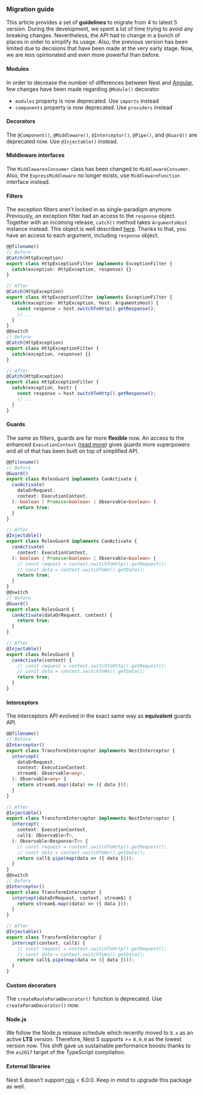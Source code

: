 ### Migration guide

This article provides a set of **guidelines** to migrate from 4 to latest 5 version. During the development, we spent a lot of time trying to avoid any breaking changes. Nevertheless, the API had to change in a bunch of places in order to simplify its usage. Also, the previous version has been limited due to decisions that have been made at the very early stage. Now, we are less opinionated and even more powerful than before.

#### Modules

In order to decrease the number of differences between Nest and [Angular](https://angular.io/), few changes have been made regarding `@Module()` decorator.

- `modules` property is now deprecated. Use `imports` instead
- `components` property is now deprecated. Use `providers` instead

#### Decorators

The `@Component()`, `@Middleware()`, `@Interceptor()`, `@Pipe()`, and `@Guard()` are deprecated now. Use `@Injectable()` instead.

#### Middleware interfaces

The `MiddlewaresConsumer` class has been changed to `MiddlewareConsumer`. Also, the `ExpressMiddleware` no longer exists, use `MiddlewareFunction` interface instead.

#### Filters

The exception filters aren't locked in as single-paradigm anymore. Previously, an exception filter had an access to the `response` object. Together with an incoming release, `catch()` method takes `ArgumentsHost` instance instead. This object is well described [here](/exception-filters). Thanks to that, you have an access to each argument, including `response` object.

```typescript
@@filename()
// Before
@Catch(HttpException)
export class HttpExceptionFilter implements ExceptionFilter {
  catch(exception: HttpException, response) {}
}

// After
@Catch(HttpException)
export class HttpExceptionFilter implements ExceptionFilter {
  catch(exception: HttpException, host: ArgumentsHost) {
    const response = host.switchToHttp().getResponse();
    // ...
  }
}
@@switch
// Before
@Catch(HttpException)
export class HttpExceptionFilter {
  catch(exception, response) {}
}

// After
@Catch(HttpException)
export class HttpExceptionFilter {
  catch(exception, host) {
    const response = host.switchToHttp().getResponse();
    // ...
  }
}
```

#### Guards

The same as filters, guards are far more **flexible** now. An access to the enhanced `ExecutionContext` ([read more](/guards)) gives guards more superpowers and all of that has been built on top of simplified API.

```typescript
@@filename()
// Before
@Guard()
export class RolesGuard implements CanActivate {
  canActivate(
    dataOrRequest,
    context: ExecutionContext,
  ): boolean | Promise<boolean> | Observable<boolean> {
    return true;
  }
}

// After
@Injectable()
export class RolesGuard implements CanActivate {
  canActivate(
    context: ExecutionContext,
  ): boolean | Promise<boolean> | Observable<boolean> {
    // const request = context.switchToHttp().getRequest();
    // const data = context.switchToWs().getData();
    return true;
  }
}
@@switch
// Before
@Guard()
export class RolesGuard {
  canActivate(dataOrRequest, context) {
    return true;
  }
}

// After
@Injectable()
export class RolesGuard {
  canActivate(context) {
    // const request = context.switchToHttp().getRequest();
    // const data = context.switchToWs().getData();
    return true;
  }
}
```

#### Interceptors

The interceptors API evolved in the exact same way as **equivalent** guards API.

```typescript
@@filename()
// Before
@Interceptor()
export class TransformInterceptor implements NestInterceptor {
  intercept(
    dataOrRequest,
    context: ExecutionContext,
    stream$: Observable<any>,
  ): Observable<any> {
    return stream$.map((data) => ({ data }));
  }
}

// After
@Injectable()
export class TransformInterceptor implements NestInterceptor {
  intercept(
    context: ExecutionContext,
    call$: Observable<T>,
  ): Observable<Response<T>> {
    // const request = context.switchToHttp().getRequest();
    // const data = context.switchToWs().getData();
    return call$.pipe(map(data => ({ data })));
  }
}
@@switch
// Before
@Interceptor()
export class TransformInterceptor {
  intercept(dataOrRequest, context, stream$) {
    return stream$.map((data) => ({ data }));
  }
}

// After
@Injectable()
export class TransformInterceptor {
  intercept(context, call$) {
    // const request = context.switchToHttp().getRequest();
    // const data = context.switchToWs().getData();
    return call$.pipe(map(data => ({ data })));
  }
}
```

#### Custom decorators

The `createRouteParamDecorator()` function is deprecated. Use `createParamDecorator()` now.

#### Node.js

We follow the Node.js release schedule which recently moved to `8.x` as an active **LTS** version. Therefore, Nest 5 supports >= `8.9.0` as the lowest version now. This shift gave us sustainable performance boosts thanks to the `es2017` target of the TypeScript compilation.

#### External libraries

Nest 5 doesn't support [rxjs](https://github.com/ReactiveX/rxjs) < 6.0.0. Keep in mind to upgrade this package as well.
